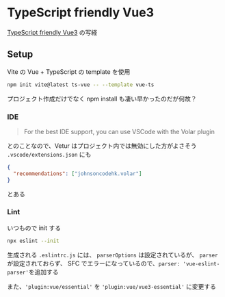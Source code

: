# TypeScript friendly Vue3

[TypeScript friendly Vue3](https://www.vuemastery.com/courses/typescript-friendly-vue3/introduction-to-the-script-setup-syntax) の写経

## Setup

Vite の Vue + TypeScript の template を使用

```bash
npm init vite@latest ts-vue -- --template vue-ts
```

プロジェクト作成だけでなく npm install も凄い早かったのだが何故？

### IDE

> For the best IDE support, you can use VSCode with the Volar plugin

とのことなので、Vetur はプロジェクト内では無効にした方がよさそう
`.vscode/extensions.json` にも

```json
{
  "recommendations": ["johnsoncodehk.volar"]
}
```

とある

### Lint

いつもので init する

```bash
npx eslint --init
```

生成される `.eslintrc.js` には、 `parserOptions` は設定されているが、
`parser` が設定されておらず、 SFC でエラーになっているので、`parser: 'vue-eslint-parser'`を追加する

また、`'plugin:vue/essential'` を `'plugin:vue/vue3-essential'` に変更する
